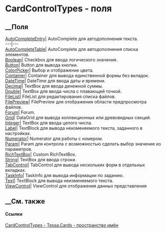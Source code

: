 # CardControlTypes - поля
##  __Поля
[AutoCompleteEntry](F_Tessa_Cards_CardControlTypes_AutoCompleteEntry.htm)|
AutoComplete для автодополнения текста.  
---|---  
[AutoCompleteTable](F_Tessa_Cards_CardControlTypes_AutoCompleteTable.htm)|
AutoComplete для автодополнения списка элементов.  
[Boolean](F_Tessa_Cards_CardControlTypes_Boolean.htm)|  Checkbox для ввода
логического значения.  
[Button](F_Tessa_Cards_CardControlTypes_Button.htm)|  Button для вывода
кнопки.  
[ColorPicker](F_Tessa_Cards_CardControlTypes_ColorPicker.htm)|  Выбор и
отображение цвета.  
[Container](F_Tessa_Cards_CardControlTypes_Container.htm)|  Container для
вывода единственной формы без вкладок.  
[DateTime](F_Tessa_Cards_CardControlTypes_DateTime.htm)|  DateTime для ввода
даты и времени.  
[Decimal](F_Tessa_Cards_CardControlTypes_Decimal.htm)|  TextBox для ввода
денежной суммы.  
[Double](F_Tessa_Cards_CardControlTypes_Double.htm)|  TextBox для ввода числа
с плавающей точкой.  
[FileList](F_Tessa_Cards_CardControlTypes_FileList.htm)|  FileList для
редактирования списка файлов.  
[FilePreview](F_Tessa_Cards_CardControlTypes_FilePreview.htm)|  FilePreview
для отображения области предпросмотра файлов.  
[Forum](F_Tessa_Cards_CardControlTypes_Forum.htm)|  Forum.  
[Grid](F_Tessa_Cards_CardControlTypes_Grid.htm)|  DataGrid для вывода
коллекционных или древовидных секций.  
[Integer](F_Tessa_Cards_CardControlTypes_Integer.htm)|  TextBox для ввода
целого числа.  
[Label](F_Tessa_Cards_CardControlTypes_Label.htm)|  TextBlock для вывода
неизменяемого текста, заданного в настройках.  
[Numerator](F_Tessa_Cards_CardControlTypes_Numerator.htm)|  Numerator для
работы с номером.  
[Param](F_Tessa_Cards_CardControlTypes_Param.htm)|  Param для контрола с
возможностью сделать выбор значение из параметров.  
[RichTextBox](F_Tessa_Cards_CardControlTypes_RichTextBox.htm)|  Custom
RichTextBox.  
[String](F_Tessa_Cards_CardControlTypes_String.htm)|  TextBox для ввода
строки.  
[TabControl](F_Tessa_Cards_CardControlTypes_TabControl.htm)|  TabControl для
вывода нескольких форм в отдельных вкладках.  
[TaskInfo](F_Tessa_Cards_CardControlTypes_TaskInfo.htm)|  TaskInfo для вывода
информации по заданию.  
[Text](F_Tessa_Cards_CardControlTypes_Text.htm)|  TextBlock для вывода
неизменяемого текста.  
[ViewControl](F_Tessa_Cards_CardControlTypes_ViewControl.htm)|  ViewControl
для отображения данных представления  
## __См. также
#### Ссылки
[CardControlTypes - ](T_Tessa_Cards_CardControlTypes.htm)
[Tessa.Cards - пространство имён](N_Tessa_Cards.htm)
